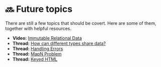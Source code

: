 # 🔜 Future topics

There are still a few topics that should be covert. Here are some of them, together with helpful resources.

* **Video:** [Immutable Relational Data](https://www.youtube.com/watch?v=28OdemxhfbU)
* **Thread:** [How can different types share data?](https://www.reddit.com/r/elm/comments/aq69vq/passing_accessors_to_functions/)
* **Thread:** [Handling Errors](https://www.reddit.com/r/elm/comments/aj9pem/noob_question_the_elm_way/)
* **Thread:** [MapN Problem](https://www.reddit.com/r/elm/comments/aqjkha/combining_the_errors_and_values_of_results_kind/)
* **Thread:** [Keyed HTML](https://www.reddit.com/r/elm/comments/bsi6zd/img_src_reuse_issue/)



